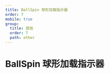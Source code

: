 ```yaml
---
title: BallSpin 球形加载指示器
order: 7
mobile: true
group:
  title: 其他
  order: 7
  path: other
---
```


# BallSpin 球形加载指示器

<code src="../demo/BallSpin.tsx"></code>
<API src="../src/BallSpin.tsx"></API>
